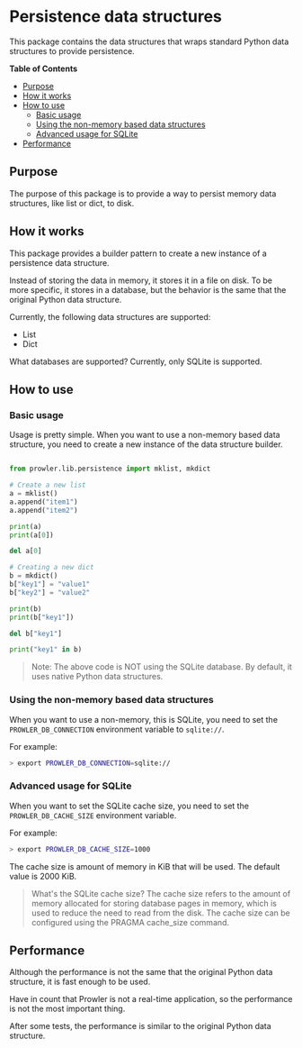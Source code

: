 # Persistence data structures

This package contains the data structures that wraps standard Python data structures to provide persistence.

**Table of Contents**

<!-- START doctoc generated TOC please keep comment here to allow auto update -->
<!-- DON'T EDIT THIS SECTION, INSTEAD RE-RUN doctoc TO UPDATE -->

- [Purpose](#purpose)
- [How it works](#how-it-works)
- [How to use](#how-to-use)
  - [Basic usage](#basic-usage)
  - [Using the non-memory based data structures](#using-the-non-memory-based-data-structures)
  - [Advanced usage for SQLite](#advanced-usage-for-sqlite)
- [Performance](#performance)

<!-- END doctoc generated TOC please keep comment here to allow auto update -->

## Purpose

The purpose of this package is to provide a way to persist memory data structures, like list or dict, to disk.

## How it works

This package provides a builder pattern to create a new instance of a persistence data structure.

Instead of storing the data in memory, it stores it in a file on disk. To be more specific, it stores in a database, but the behavior is the same that the original Python data structure.

Currently, the following data structures are supported:

- List
- Dict

What databases are supported? Currently, only SQLite is supported.

## How to use

### Basic usage

Usage is pretty simple. When you want to use a non-memory based data structure, you need to create a new instance of the data structure builder.

```python

from prowler.lib.persistence import mklist, mkdict

# Create a new list
a = mklist()
a.append("item1")
a.append("item2")

print(a)
print(a[0])

del a[0]

# Creating a new dict
b = mkdict()
b["key1"] = "value1"
b["key2"] = "value2"

print(b)
print(b["key1"])

del b["key1"]

print("key1" in b)
```

> Note: The above code is NOT using the SQLite database. By default, it uses native Python data structures.

### Using the non-memory based data structures

When you want to use a non-memory, this is SQLite, you need to set the `PROWLER_DB_CONNECTION` environment variable to `sqlite://`.

For example:

```bash
> export PROWLER_DB_CONNECTION=sqlite://
```


### Advanced usage for SQLite

When you want to set the SQLite cache size, you need to set the `PROWLER_DB_CACHE_SIZE` environment variable.

For example:

```bash
> export PROWLER_DB_CACHE_SIZE=1000
```

The cache size is amount of memory in KiB that will be used. The default value is 2000 KiB.

> What's the SQLite cache size? The cache size refers to the amount of memory allocated for storing database pages in memory, which is used to reduce the need to read from the disk. The cache size can be configured using the PRAGMA cache_size command.

## Performance

Although the performance is not the same that the original Python data structure, it is fast enough to be used.

Have in count that Prowler is not a real-time application, so the performance is not the most important thing.

After some tests, the performance is similar to the original Python data structure.
